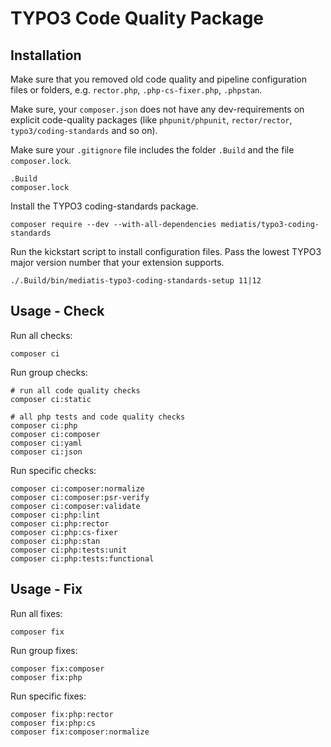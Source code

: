 # TYPO3 Code Quality Package

## Installation

Make sure that you removed old code quality and pipeline configuration files or folders, e.g. `rector.php`, `.php-cs-fixer.php`, `.phpstan`.

Make sure, your `composer.json` does not have any dev-requirements on explicit code-quality packages (like `phpunit/phpunit`, `rector/rector`, `typo3/coding-standards` and so on).

Make sure your `.gitignore` file includes the folder `.Build` and the file `composer.lock`.

```
.Build
composer.lock
```

Install the TYPO3 coding-standards package.

```
composer require --dev --with-all-dependencies mediatis/typo3-coding-standards
```

Run the kickstart script to install configuration files. Pass the lowest TYPO3 major version number that your extension supports.

```
./.Build/bin/mediatis-typo3-coding-standards-setup 11|12
```

## Usage - Check

Run all checks:

```
composer ci
```

Run group checks:

```
# run all code quality checks
composer ci:static

# all php tests and code quality checks
composer ci:php
composer ci:composer
composer ci:yaml
composer ci:json
```

Run specific checks:

```
composer ci:composer:normalize
composer ci:composer:psr-verify
composer ci:composer:validate
composer ci:php:lint
composer ci:php:rector
composer ci:php:cs-fixer
composer ci:php:stan
composer ci:php:tests:unit
composer ci:php:tests:functional
```

## Usage - Fix

Run all fixes:

```
composer fix
```

Run group fixes:

```
composer fix:composer
composer fix:php
```

Run specific fixes:

```
composer fix:php:rector
composer fix:php:cs
composer fix:composer:normalize
```
